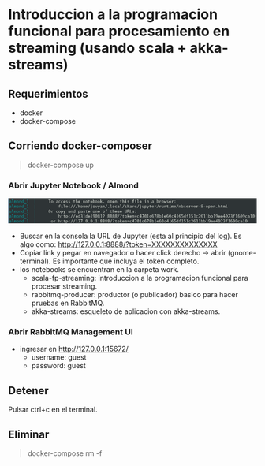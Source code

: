 # Introduccion a la programacion funcional para procesamiento en streaming (usando scala + akka-streams)

## Requerimientos
* docker
* docker-compose  

## Corriendo docker-composer

> docker-compose up

### Abrir Jupyter Notebook / Almond
![screenshot](img/screenshot.png)
* Buscar en la consola la URL de Jupyter (esta al principio del log). Es algo como: http://127.0.0.1:8888/?token=XXXXXXXXXXXXXX
* Copiar link y pegar en navegador o hacer click derecho -> abrir (gnome-terminal). Es importante que incluya el token completo.
* los notebooks se encuentran en la carpeta work.
  * scala-fp-streaming: introduccion a la programacion funcional para procesar streaming.
  * rabbitmq-producer: productor (o publicador) basico para hacer pruebas en RabbitMQ. 
  * akka-streams: esqueleto de aplicacion con akka-streams.

### Abrir RabbitMQ Management UI
* ingresar en http://127.0.0.1:15672/
  * username: guest
  * password: guest

## Detener

Pulsar ctrl+c en el terminal.

## Eliminar

> docker-compose rm -f